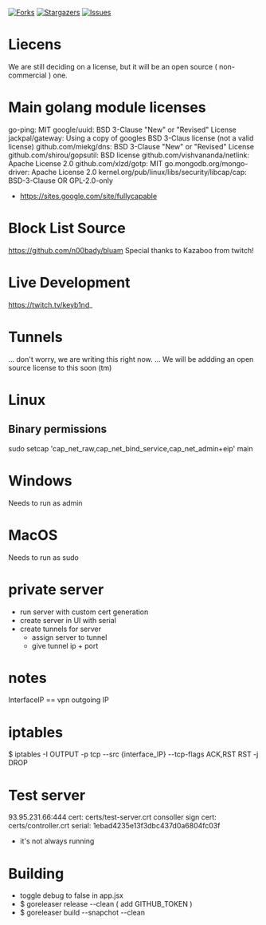 [![Forks][forks-shield]][forks-url]
[![Stargazers][stars-shield]][stars-url]
[![Issues][issues-shield]][issues-url]

# Liecens
We are still deciding on a license, but it will be an open source ( non-commercial ) one.

# Main golang module licenses
go-ping: MIT
google/uuid: BSD 3-Clause "New" or "Revised" License
jackpal/gateway: Using a copy of googles BSD 3-Claus license (not a valid license)
github.com/miekg/dns: BSD 3-Clause "New" or "Revised" License
github.com/shirou/gopsutil: BSD license
github.com/vishvananda/netlink: Apache License 2.0
github.com/xlzd/gotp: MIT
go.mongodb.org/mongo-driver: Apache License 2.0
kernel.org/pub/linux/libs/security/libcap/cap: BSD-3-Clause OR GPL-2.0-only
 - https://sites.google.com/site/fullycapable

# Block List Source
https://github.com/n00bady/bluam
Special thanks to Kazaboo from twitch!

# Live Development
https://twitch.tv/keyb1nd_

# Tunnels
... don't worry, we are writing this right now.
... We will be addding an open source license to this soon (tm)

# Linux
## Binary permissions
sudo setcap 'cap_net_raw,cap_net_bind_service,cap_net_admin+eip' main

# Windows
Needs to run as admin

# MacOS
Needs to run as sudo

# private server
 - run server with custom cert generation
 - create server in UI with serial
 - create tunnels for server
    - assign server to tunnel
    - give tunnel ip + port

# notes
InterfaceIP == vpn outgoing IP

# iptables
$ iptables -I OUTPUT -p tcp --src {interface_IP} --tcp-flags ACK,RST RST -j DROP


# Test server
93.95.231.66:444
cert: certs/test-server.crt
consoller sign cert: certs/controller.crt
serial: 1ebad4235e13f3dbc437d0a6804fc03f
- it's not always running

# Building
 - toggle debug to false in app.jsx
 - $ goreleaser release --clean ( add GITHUB_TOKEN )
 - $ goreleaser build --snapchot --clean 





[forks-shield]: https://img.shields.io/github/forks/tunnels-is/tunnels?style=for-the-badge&logo=github
[forks-url]: https://github.com/tunnels-is/tunnels/network/members
[stars-shield]: https://img.shields.io/github/stars/tunnels-is/tunnels?style=for-the-badge&logo=github
[stars-url]: https://github.com/tunnels-is/tunnels/stargazers
[issues-shield]: https://img.shields.io/github/issues/tunnels-is/tunnels?style=for-the-badge&logo=github
[issues-url]: https://github.com/tunnels-is/tunnels/issues
